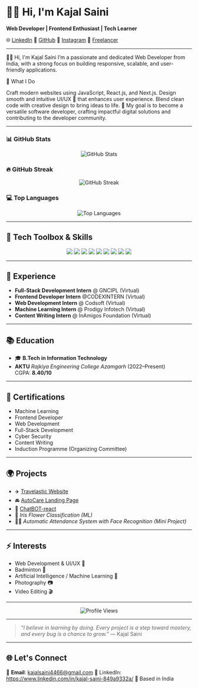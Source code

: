 # 👩‍💻 Hi, I'm Kajal Saini

**Web Developer | Frontend Enthusiast | Tech Learner**

🌐 [LinkedIn](https://www.linkedin.com/in/kajal-saini-849a9332a)
🐙 [GitHub](https://github.com/kajalsaini611)
📸 [Instagram](https://www.instagram.com/kj_saini_22.10/)
💼 [Freelancer](https://www.freelancer.in/u/kajalsaini4466)

---

👩‍💻 Hi, I'm Kajal Saini
I’m a passionate and dedicated Web Developer from India, with a strong focus on building responsive, scalable, and user-friendly applications.

🚀 What I Do

Craft modern websites using JavaScript, React.js, and Next.js.
Design smooth and intuitive UI/UX 🎨 that enhances user experience.
Blend clean code with creative design to bring ideas to life.
🚀 My goal is to become a versatile software developer, crafting impactful digital solutions and contributing to the developer community.

---

### 📊 GitHub Stats

<p align="center">
  <img src="https://github-readme-stats.vercel.app/api?username=khushi23-crypto&token=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&show_icons=true&theme=tokyonight&count_private=true" alt="GitHub Stats" />
</p>

### 🔥 GitHub Streak

<p align="center">
  <img src="https://github-readme-streak-stats.herokuapp.com?user=khushi23-crypto&token=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&theme=tokyonight&hide_border=true" alt="GitHub Streak" />
</p>

### 💻 Top Languages

<p align="center">
  <img src="https://github-readme-stats.vercel.app/api/top-langs/?username=khushi23-crypto&token=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&layout=compact&theme=tokyonight" alt="Top Languages" />
</p>

---

## 🚀 Tech Toolbox & Skills

<p align="center">
  <img src="https://img.shields.io/badge/-HTML5-ff6a00?logo=html5&logoColor=white&style=for-the-badge" />
  <img src="https://img.shields.io/badge/-CSS3-1572B6?logo=css3&logoColor=white&style=for-the-badge" />
  <img src="https://img.shields.io/badge/-JavaScript-F7DF1E?logo=javascript&logoColor=black&style=for-the-badge" />
  <img src="https://img.shields.io/badge/-TypeScript-3178C6?logo=typescript&logoColor=white&style=for-the-badge" />
  <img src="https://img.shields.io/badge/-React-20232A?logo=react&logoColor=61DAFB&style=for-the-badge" />
  <img src="https://img.shields.io/badge/-TailwindCSS-06B6D4?logo=tailwind-css&logoColor=white&style=for-the-badge" />
  <img src="https://img.shields.io/badge/-Node.js-339933?logo=node.js&logoColor=white&style=for-the-badge" />
  <img src="https://img.shields.io/badge/-Git-F05032?logo=git&logoColor=white&style=for-the-badge" />
  <img src="https://img.shields.io/badge/-VS_Code-007ACC?logo=visual-studio-code&logoColor=white&style=for-the-badge" />
</p>

---

## 💼 Experience
- **Full-Stack Development Intern** @ GNCIPL (Virtual)
- **Frontend Developer Intern** @CODEXINTERN (Virtual)
- **Web Development Intern** @ Codsoft (Virtual)  
- **Machine Learning Intern** @ Prodigy Infotech (Virtual) 
- **Content Writing Intern** @ InAmigos Foundation (Virtual)

---

## 📚 Education

- 🎓 **B.Tech in Information Technology**
- **AKTU**
  *Rajkiya Engineering College Azamgarh* (2022–Present)  
  CGPA: **8.40/10**

---

## 🌟 Certifications

- Machine Learning
- Frontend Developer
- Web Development
- Full-Stack Development
- Cyber Security  
- Content Writing  
- Induction Programme (Organizing Committee)  

---

## 🌍 Projects

- ✈️ [Travelastic Website](https://top-jqy5-lp3587269s-projects.vercel.app/)  
- 🚘 [AutoCare Landing Page](https://shimmering-semifreddo-73845c.netlify.app/)
- 💬 [ChatBOT-react](https://chat-bot-react-tau.vercel.app/)
- 🌸 *Iris Flower Classification (ML)*  
- 🧑‍💼 *Automatic Attendance System with Face Recognition (Mini Project)*

---

## ⚡ Interests

- Web Development & UI/UX 🎨
- Badminton 🏸    
- Artificial Intelligence / Machine Learning 🤖  
- Photography 📷  
- Video Editing 🎬  

---

<p align="center">
  <img src="https://komarev.com/ghpvc/?username=khushi23-crypto&color=blue&token=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" alt="Profile Views" />
</p>


---

> *“I believe in learning by doing. Every project is a step toward mastery, and every bug is a chance to grow.”* — Kajal Saini

---

## 🌐 Let's Connect
📩 **Email**: kajalsaini4466@gmail.com 
🔗 LinkedIn: https://www.linkedin.com/in/kajal-saini-849a9332a/
📍 Based in India

